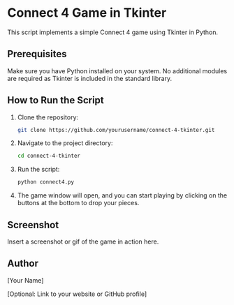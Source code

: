 # Connect 4 Game in Tkinter

This script implements a simple Connect 4 game using Tkinter in Python.

## Prerequisites

Make sure you have Python installed on your system. No additional modules are required as Tkinter is included in the standard library.

## How to Run the Script

1. Clone the repository:

    ```bash
    git clone https://github.com/yourusername/connect-4-tkinter.git
    ```

2. Navigate to the project directory:

    ```bash
    cd connect-4-tkinter
    ```

3. Run the script:

    ```bash
    python connect4.py
    ```

4. The game window will open, and you can start playing by clicking on the buttons at the bottom to drop your pieces.

## Screenshot

Insert a screenshot or gif of the game in action here.

## Author

[Your Name]

[Optional: Link to your website or GitHub profile]

